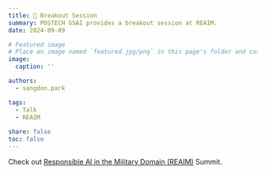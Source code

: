 ```yaml
---
title: 🎤 Breakout Session
summary: POSTECH GSAI provides a breakout session at REAIM.
date: 2024-09-09

# Featured image
# Place an image named `featured.jpg/png` in this page's folder and customize its options here.
image:
  caption: ''

authors:
  - sangdon.park

tags:
  - Talk
  - REAIM
  
share: false
toc: false
---
```


Check out [Responsible AI in the Military Domain (REAIM)](https://reaim2024.kr/) Summit.
